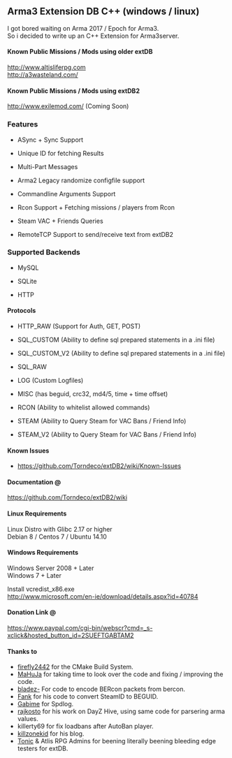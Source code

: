 ## Arma3 Extension DB  C++ (windows / linux)

I got bored waiting on Arma 2017 / Epoch for Arma3.  
So i decided to write up an C++ Extension for Arma3server.

 
#### Known Public Missions / Mods using older extDB  
http://www.altisliferpg.com  
http://a3wasteland.com/  


#### Known Public Missions / Mods using extDB2
http://www.exilemod.com/   (Coming Soon)


### Features

 - ASync + Sync Support
 - Unique ID for fetching Results
 - Multi-Part Messages

 - Arma2 Legacy randomize configfile support  
 - Commandline Arguments Support
 
 - Rcon Support + Fetching missions / players from Rcon
 - Steam VAC + Friends Queries  

 - RemoteTCP Support to send/receive text from extDB2  


### Supported Backends

 - MySQL
 - SQLite

 - HTTP
 

#### Protocols

 - HTTP_RAW (Support for Auth, GET, POST)

 - SQL_CUSTOM    (Ability to define sql prepared statements in a .ini file)
 - SQL_CUSTOM_V2 (Ability to define sql prepared statements in a .ini file)

 - SQL_RAW

 - LOG (Custom Logfiles)
 - MISC (has beguid, crc32, md4/5, time + time offset)

 - RCON (Ability to whitelist allowed commands)
 - STEAM    (Ability to Query Steam for VAC Bans / Friend Info)
 - STEAM_V2 (Ability to Query Steam for VAC Bans / Friend Info)

  
#### Known Issues
 - https://github.com/Torndeco/extDB2/wiki/Known-Issues
  
  
#### Documentation @  
https://github.com/Torndeco/extDB2/wiki
  
  
#### Linux Requirements  
Linux Distro with Glibc 2.17 or higher  
Debian 8 / Centos 7 / Ubuntu 14.10  

#### Windows Requirements  
Windows Server 2008 + Later  
Windows 7 + Later  

Install vcredist_x86.exe  
http://www.microsoft.com/en-ie/download/details.aspx?id=40784  

#### Donation Link @  

https://www.paypal.com/cgi-bin/webscr?cmd=_s-xclick&hosted_button_id=2SUEFTGABTAM2
 

#### Thanks to

 - [firefly2442](https://github.com/firefly2442) for the CMake Build System.
 - [MaHuJa](https://github.com/MaHuJa) for taking time to look over the code and fixing / improving the code.
 - [bladez-](https://github.com/bladez-) For code to encode BERcon packets from bercon.
 - [Fank](https://gist.github.com/Fank) for his code to convert SteamID to BEGUID. 
 - [Gabime](https://github.com/gabime) for Spdlog.
 - [rajkosto](https://github.com/rajkosto) for his work on DayZ Hive, using same code for parsering arma values.
 - killerty69 for fix loadbans after AutoBan player.
 - [killzonekid](http://killzonekid.com) for his blog.
 - [Tonic](https://github.com/TAWTonic) & Atlis RPG Admins for beening literally beening bleeding edge testers for extDB.   
